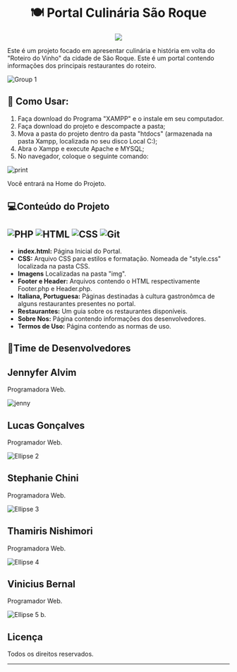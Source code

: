 
<h1 align="center"> 🍽 Portal Culinária São Roque</h1>
<p align="center"><img src="http://img.shields.io/static/v1?label=STATUS&message=EM%20DESENVOLVIMENTO&color=GREEN&style=for-the-badge"/></p>

 
Este é um projeto focado em apresentar culinária e história em volta do "Roteiro do Vinho" da cidade de São Roque. 
Este é um portal contendo informações dos principais restaurantes do roteiro.



![Group 1](https://github.com/steniechini/portal_suc/assets/117695086/c9184722-73a5-45b4-9c32-a8ac9f6560a8)




## 📎 Como Usar:

1. Faça download do Programa "XAMPP" e o instale em seu computador.
2. Faça download do projeto e descompacte a pasta;
3. Mova a pasta do projeto dentro da pasta "htdocs" (armazenada na pasta Xampp, localizada no seu disco Local C:);
4. Abra o Xampp e execute Apache e MYSQL;
5. No navegador, coloque o seguinte comando:


![print](https://github.com/steniechini/portal_suc/assets/117695086/a6a473e9-ac77-4f55-8d29-74d5de18c600)



 Você entrará na Home do Projeto.

## 💻Conteúdo do Projeto
## ![PHP](https://img.shields.io/badge/-PHP-777BB4?style=for-the-badge&logo=php&logoColor=white) ![HTML](https://img.shields.io/badge/-HTML5-E34F26?style=for-the-badge&logo=html5&logoColor=white) ![CSS](https://img.shields.io/badge/-CSS3-1572B6?style=for-the-badge&logo=css3&logoColor=white)  ![Git](https://img.shields.io/badge/-Git-F05032?style=for-the-badge&logo=git&logoColor=white) 

  
- **index.html:** Página Inicial do Portal.
- **CSS:** Arquivo CSS para estilos e formatação. Nomeada de "style.css" localizada na pasta CSS.
- **Imagens** Localizadas na pasta "img".
- **Footer e Header:** Arquivos contendo o HTML respectivamente Footer.php e Header.php.
- **Italiana, Portuguesa:** Páginas destinadas à cultura gastronômca de alguns restaurantes presentes no portal.
- **Restaurantes:** Um guia sobre os restaurantes disponíveis.
- **Sobre Nos:** Página contendo informações dos desenvolvedores.
- **Termos de Uso:** Página contendo as normas de uso.



## 🌟Time de Desenvolvedores


<h2>Jennyfer Alvim</h2> 
Programadora Web. 

![jenny](https://github.com/steniechini/portal_suc/assets/117695086/171dc932-4ee7-4565-b990-e8d9866e4f49)

<h2>Lucas Gonçalves</h2> 
Programador Web.

![Ellipse 2](https://github.com/steniechini/portal_suc/assets/117695086/34983513-ca11-435b-90d7-063708e4ddf6)

<h2>Stephanie Chini</h2>
Programadora Web.

![Ellipse 3](https://github.com/steniechini/portal_suc/assets/117695086/5eab4874-134c-4f23-b253-8d2947cb00db)

<h2>Thamiris Nishimori</h2>
Programadora Web.

![Ellipse 4](https://github.com/steniechini/portal_suc/assets/117695086/8f8f0157-fdad-4d6e-874c-aba28d35fa17)


<h2>Vinicius Bernal</h2>
Programador Web.

![Ellipse 5](https://github.com/steniechini/portal_suc/assets/117695086/a5ce01dc-eedf-4aa7-9fa1-79400f0badf6)
b.


## Licença

Todos os direitos reservados.

---
